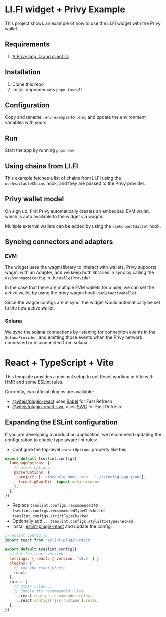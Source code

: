 # LI.FI widget + Privy Example
This project shows an example of how to use the LI.FI widget with the Privy wallet.

## Requirements
1. [A Privy app ID and client ID]('https://dashboard.privy.io')

## Installation
1. Clone this repo
2. Install dependencies `pnpm install`

## Configuration
Copy and rename `.env.example` to `.env`, and update the environment variables with yours.

## Run
Start the app by running `pnpm dev`

## Using chains from LI.FI
This example fetches a list of chains from LI.FI using the `useAvailableChains` hook, and they are passed to the Privy provider.

## Privy wallet model
On sign up, first Privy automatically creates an embedded EVM wallet, which is auto available to the widget via wagmi.

Multiple external wallets can be added by using the `useConnectWallet` hook.

## Syncing connectors and adapters
### EVM
The widget uses the wagmi library to interact with wallets, Privy supports wagmi with an Adapter, and we keep both libraries in sync by calling the 
`useSyncWagmiConfig` in the `WalletProvider`

In the case that there are multiple EVM wallets for a user, we can set the active wallet by using the privy wagmi hook `useSetActiveWallet`.

Since the wagmi configs are in sync, the widget would automatically be set to the new active wallet.

### Solana
We sync the solana connections by listening for connection events in the `SolanaProvider`, and emitting those events when the Privy network connected or disconnected from solana.

# React + TypeScript + Vite

This template provides a minimal setup to get React working in Vite with HMR and some ESLint rules.

Currently, two official plugins are available:

- [@vitejs/plugin-react](https://github.com/vitejs/vite-plugin-react/blob/main/packages/plugin-react/README.md) uses [Babel](https://babeljs.io/) for Fast Refresh
- [@vitejs/plugin-react-swc](https://github.com/vitejs/vite-plugin-react-swc) uses [SWC](https://swc.rs/) for Fast Refresh

## Expanding the ESLint configuration

If you are developing a production application, we recommend updating the configuration to enable type aware lint rules:

- Configure the top-level `parserOptions` property like this:

```js
export default tseslint.config({
  languageOptions: {
    // other options...
    parserOptions: {
      project: ['./tsconfig.node.json', './tsconfig.app.json'],
      tsconfigRootDir: import.meta.dirname,
    },
  },
})
```

- Replace `tseslint.configs.recommended` to `tseslint.configs.recommendedTypeChecked` or `tseslint.configs.strictTypeChecked`
- Optionally add `...tseslint.configs.stylisticTypeChecked`
- Install [eslint-plugin-react](https://github.com/jsx-eslint/eslint-plugin-react) and update the config:

```js
// eslint.config.js
import react from 'eslint-plugin-react'

export default tseslint.config({
  // Set the react version
  settings: { react: { version: '18.3' } },
  plugins: {
    // Add the react plugin
    react,
  },
  rules: {
    // other rules...
    // Enable its recommended rules
    ...react.configs.recommended.rules,
    ...react.configs['jsx-runtime'].rules,
  },
})
```
